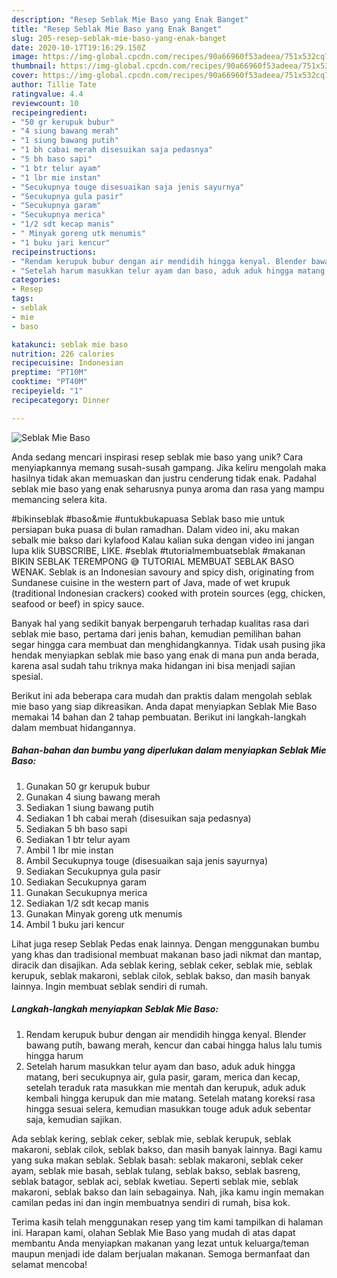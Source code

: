 ```yaml
---
description: "Resep Seblak Mie Baso yang Enak Banget"
title: "Resep Seblak Mie Baso yang Enak Banget"
slug: 205-resep-seblak-mie-baso-yang-enak-banget
date: 2020-10-17T19:16:29.150Z
image: https://img-global.cpcdn.com/recipes/90a66960f53adeea/751x532cq70/seblak-mie-baso-foto-resep-utama.jpg
thumbnail: https://img-global.cpcdn.com/recipes/90a66960f53adeea/751x532cq70/seblak-mie-baso-foto-resep-utama.jpg
cover: https://img-global.cpcdn.com/recipes/90a66960f53adeea/751x532cq70/seblak-mie-baso-foto-resep-utama.jpg
author: Tillie Tate
ratingvalue: 4.4
reviewcount: 10
recipeingredient:
- "50 gr kerupuk bubur"
- "4 siung bawang merah"
- "1 siung bawang putih"
- "1 bh cabai merah disesuikan saja pedasnya"
- "5 bh baso sapi"
- "1 btr telur ayam"
- "1 lbr mie instan"
- "Secukupnya touge disesuaikan saja jenis sayurnya"
- "Secukupnya gula pasir"
- "Secukupnya garam"
- "Secukupnya merica"
- "1/2 sdt kecap manis"
- " Minyak goreng utk menumis"
- "1 buku jari kencur"
recipeinstructions:
- "Rendam kerupuk bubur dengan air mendidih hingga kenyal. Blender bawang putih, bawang merah, kencur dan cabai hingga halus lalu tumis hingga harum"
- "Setelah harum masukkan telur ayam dan baso, aduk aduk hingga matang, beri secukupnya air, gula pasir, garam, merica dan kecap, setelah teraduk rata masukkan mie mentah dan kerupuk, aduk aduk kembali hingga kerupuk dan mie matang. Setelah matang koreksi rasa hingga sesuai selera, kemudian masukkan touge aduk aduk sebentar saja, kemudian sajikan."
categories:
- Resep
tags:
- seblak
- mie
- baso

katakunci: seblak mie baso 
nutrition: 226 calories
recipecuisine: Indonesian
preptime: "PT10M"
cooktime: "PT40M"
recipeyield: "1"
recipecategory: Dinner

---
```



![Seblak Mie Baso](https://img-global.cpcdn.com/recipes/90a66960f53adeea/751x532cq70/seblak-mie-baso-foto-resep-utama.jpg)

Anda sedang mencari inspirasi resep seblak mie baso yang unik? Cara menyiapkannya memang susah-susah gampang. Jika keliru mengolah maka hasilnya tidak akan memuaskan dan justru cenderung tidak enak. Padahal seblak mie baso yang enak seharusnya punya aroma dan rasa yang mampu memancing selera kita.

#bikinseblak #baso&amp;mie #untukbukapuasa Seblak baso mie untuk persiapan buka puasa di bulan ramadhan. Dalam video ini, aku makan sebalk mie bakso dari kylafood Kalau kalian suka dengan video ini jangan lupa klik SUBSCRIBE, LIKE. #seblak #tutorialmembuatseblak #makanan BIKIN SEBLAK TEREMPONG 😅 TUTORIAL MEMBUAT SEBLAK BASO WENAK. Seblak is an Indonesian savoury and spicy dish, originating from Sundanese cuisine in the western part of Java, made of wet krupuk (traditional Indonesian crackers) cooked with protein sources (egg, chicken, seafood or beef) in spicy sauce.

Banyak hal yang sedikit banyak berpengaruh terhadap kualitas rasa dari seblak mie baso, pertama dari jenis bahan, kemudian pemilihan bahan segar hingga cara membuat dan menghidangkannya. Tidak usah pusing jika hendak menyiapkan seblak mie baso yang enak di mana pun anda berada, karena asal sudah tahu triknya maka hidangan ini bisa menjadi sajian spesial.


Berikut ini ada beberapa cara mudah dan praktis dalam mengolah seblak mie baso yang siap dikreasikan. Anda dapat menyiapkan Seblak Mie Baso memakai 14 bahan dan 2 tahap pembuatan. Berikut ini langkah-langkah dalam membuat hidangannya.

<!--inarticleads1-->

##### Bahan-bahan dan bumbu yang diperlukan dalam menyiapkan Seblak Mie Baso:

1. Gunakan 50 gr kerupuk bubur
1. Gunakan 4 siung bawang merah
1. Sediakan 1 siung bawang putih
1. Sediakan 1 bh cabai merah (disesuikan saja pedasnya)
1. Sediakan 5 bh baso sapi
1. Sediakan 1 btr telur ayam
1. Ambil 1 lbr mie instan
1. Ambil Secukupnya touge (disesuaikan saja jenis sayurnya)
1. Sediakan Secukupnya gula pasir
1. Sediakan Secukupnya garam
1. Gunakan Secukupnya merica
1. Sediakan 1/2 sdt kecap manis
1. Gunakan  Minyak goreng utk menumis
1. Ambil 1 buku jari kencur


Lihat juga resep Seblak Pedas enak lainnya. Dengan menggunakan bumbu yang khas dan tradisional membuat makanan baso jadi nikmat dan mantap, diracik dan disajikan. Ada seblak kering, seblak ceker, seblak mie, seblak kerupuk, seblak makaroni, seblak cilok, seblak bakso, dan masih banyak lainnya. Ingin membuat seblak sendiri di rumah. 

<!--inarticleads2-->

##### Langkah-langkah menyiapkan Seblak Mie Baso:

1. Rendam kerupuk bubur dengan air mendidih hingga kenyal. Blender bawang putih, bawang merah, kencur dan cabai hingga halus lalu tumis hingga harum
1. Setelah harum masukkan telur ayam dan baso, aduk aduk hingga matang, beri secukupnya air, gula pasir, garam, merica dan kecap, setelah teraduk rata masukkan mie mentah dan kerupuk, aduk aduk kembali hingga kerupuk dan mie matang. Setelah matang koreksi rasa hingga sesuai selera, kemudian masukkan touge aduk aduk sebentar saja, kemudian sajikan.


Ada seblak kering, seblak ceker, seblak mie, seblak kerupuk, seblak makaroni, seblak cilok, seblak bakso, dan masih banyak lainnya. Bagi kamu yang suka makan seblak. Seblak basah: seblak makaroni, seblak ceker ayam, seblak mie basah, seblak tulang, seblak bakso, seblak basreng, seblak batagor, seblak aci, seblak kwetiau. Seperti seblak mie, seblak makaroni, seblak bakso dan lain sebagainya. Nah, jika kamu ingin memakan camilan pedas ini dan ingin membuatnya sendiri di rumah, bisa kok. 

Terima kasih telah menggunakan resep yang tim kami tampilkan di halaman ini. Harapan kami, olahan Seblak Mie Baso yang mudah di atas dapat membantu Anda menyiapkan makanan yang lezat untuk keluarga/teman maupun menjadi ide dalam berjualan makanan. Semoga bermanfaat dan selamat mencoba!
